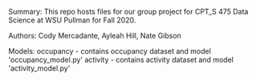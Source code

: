 Summary:
This repo hosts files for our group project for CPT_S 475 Data Science at WSU Pullman for Fall 2020.

Authors:
Cody Mercadante, Ayleah Hill, Nate Gibson


Models:
occupancy - contains occupancy dataset and model 'occupancy_model.py'
activity - contains activity dataset and model 'activity_model.py'